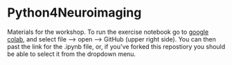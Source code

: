 # Python4Neuroimaging

Materials for the workshop. 
To run the exercise notebook go to [google colab](https://colab.research.google.com/), and select file --> open --> GitHub (upper right side).
You can then past the link for the .ipynb file, or, if you've forked this repostiory you should be able to select it from the dropdown menu.
